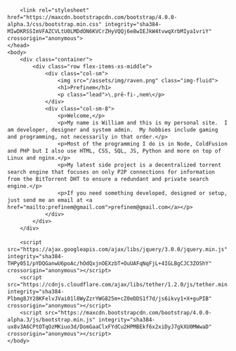 <!DOCTYPE html>
<html lang="en">
	<head>
		<meta charset="utf-8">
		<meta name="viewport" content="width=device-width, initial-scale=1, shrink-to-fit=no">
		<meta http-equiv="x-ua-compatible" content="ie=edge">

		<link rel="stylesheet" href="https://maxcdn.bootstrapcdn.com/bootstrap/4.0.0-alpha.3/css/bootstrap.min.css" integrity="sha384-MIwDKRSSImVFAZCVLtU0LMDdON6KVCrZHyVQQj6e8wIEJkW4tvwqXrbMIya1vriY" crossorigin="anonymous">
	</head>
	<body>
		<div class="container">
			<div class="row flex-items-xs-middle">
				<div class="col-sm">
					<img src="/assets/img/raven.png" class="img-fluid">
					<h1>Prefinem</h1>
					<p class="lead">\ˌprē-fi-,nem\</p>
				</div>
				<div class="col-sm-8">
					<p>Welcome,</p>
					<p>My name is William and this is my personal site.  I am developer, designer and system admin.  My hobbies include gaming and programming, not necessarily in that order.</p>
					<p>Most of the programming I do is in Node, ColdFusion and PHP but I also use HTML, CSS, SQL, JS, Python and more on top of Linux and nginx.</p>
					<p>My latest side project is a decentralized torrent search engine that focuses on only P2P connections for information from the BitTorrent DHT to ensure a redundant and private search engine.</p>
					<p>If you need something developed, designed or setup, just send me an email at <a href="mailto:prefinem@gmail.com">prefinem@gmail.com</a></p>
				</div>
			</div>
		</div>

		<script src="https://ajax.googleapis.com/ajax/libs/jquery/3.0.0/jquery.min.js" integrity="sha384-THPy051/pYDQGanwU6poAc/hOdQxjnOEXzbT+OuUAFqNqFjL+4IGLBgCJC3ZOShY" crossorigin="anonymous"></script>
		<script src="https://cdnjs.cloudflare.com/ajax/libs/tether/1.2.0/js/tether.min.js" integrity="sha384-Plbmg8JY28KFelvJVai01l8WyZzrYWG825m+cZ0eDDS1f7d/js6ikvy1+X+guPIB" crossorigin="anonymous"></script>
		<script src="https://maxcdn.bootstrapcdn.com/bootstrap/4.0.0-alpha.3/js/bootstrap.min.js" integrity="sha384-ux8v3A6CPtOTqOzMKiuo3d/DomGaaClxFYdCu2HPMBEkf6x2xiDyJ7gkXU0MWwaD" crossorigin="anonymous"></script>
	</body>
</html>